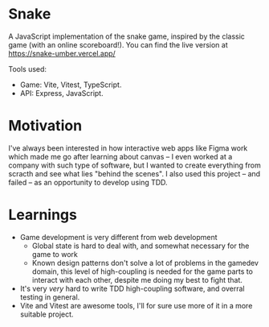 # Snake

A JavaScript implementation of the snake game, inspired by the classic game (with an online scoreboard!). You can find the live version at https://snake-umber.vercel.app/

Tools used:
 - Game: Vite, Vitest, TypeScript.
 - API: Express, JavaScript.

# Motivation

I've always been interested in how interactive web apps like Figma work which made me go after learning about canvas – I even worked at a company with such type of software, but I wanted to create everything from scracth and see what lies "behind the scenes". I also used this project – and failed – as an opportunity to develop using TDD.

# Learnings

- Game development is very different from web development
  - Global state is hard to deal with, and somewhat necessary for the game to work
  - Known design patterns don't solve a lot of problems in the gamedev domain, this level of high-coupling is needed for the game parts to interact with each other, despite me doing my best to fight that.
- It's very _very_ hard to write TDD high-coupling software, and overral testing in general.
- Vite and Vitest are awesome tools, I'll for sure use more of it in a more suitable project.
